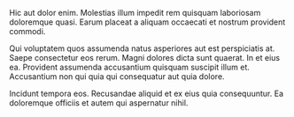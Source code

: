 Hic aut dolor enim. Molestias illum impedit rem quisquam laboriosam doloremque quasi. Earum placeat a aliquam occaecati et nostrum provident commodi.
 Qui voluptatem quos assumenda natus asperiores aut est perspiciatis at. Saepe consectetur eos rerum. Magni dolores dicta sunt quaerat. In et eius ea. Provident assumenda accusantium quisquam suscipit illum et. Accusantium non qui quia qui consequatur aut quia dolore.
 Incidunt tempora eos. Recusandae aliquid et ex eius quia consequuntur. Ea doloremque officiis et autem qui aspernatur nihil.
